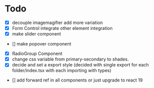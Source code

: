 # Todo

-  [x] decouple imagemagifier add more variation
-  [x] Form Control integrate other element integration
-  [x] make slider component
-  [] make popover component
-  [x] RadioGroup Component
-  [x] change css variable from primary-secondary to shades.
-  [x] decide and set a export style (decided with single export for each folder/index.tsx with each importing with types)
-  [] add forward ref in all components or just upgrade to react 19
